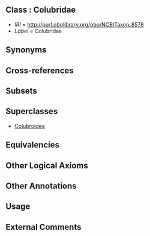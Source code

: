 
## Class : Colubridae

 * *IRI* = http://purl.obolibrary.org/obo/NCBITaxon_8578
 * *Label* = Colubridae

## Synonyms


## Cross-references


## Subsets


## Superclasses

 * [Colubroidea](../../NCBITaxon/89/NCBITaxon_34989.md)

## Equivalencies


## Other Logical Axioms


## Other Annotations


## Usage


## External Comments

